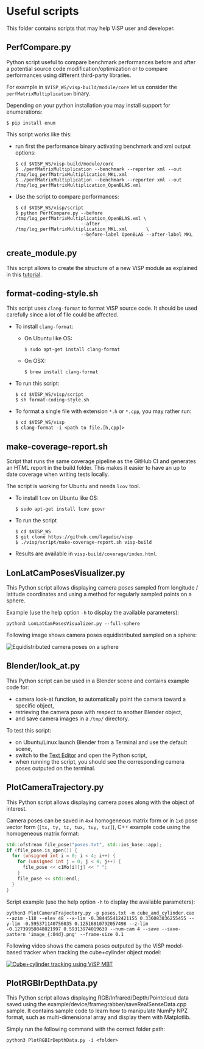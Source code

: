 # Useful scripts

This folder contains scripts that may help ViSP user and developer.

## PerfCompare.py

Python script useful to compare benchmark performances before and after a potential source code modification/optimization or to compare performances using different third-party libraries.

For example in `$VISP_WS/visp-build/module/core` let us consider the `perfMatrixMultiplication` binary.

Depending on your python installation you may install support for enumerations:

```console
$ pip install enum
```

This script works like this:

- run first the performance binary activating benchmark and xml output options:

    ```console
    $ cd $VISP_WS/visp-build/module/core
    $ ./perfMatrixMultiplication --benchmark --reporter xml --out /tmp/log_perfMatrixMultiplication_MKL.xml
    $ ./perfMatrixMultiplication --benchmark --reporter xml --out /tmp/log_perfMatrixMultiplication_OpenBLAS.xml
    ```

- Use the script to compare performances:

    ```console
    $ cd $VISP_WS/visp/script
    $ python PerfCompare.py --before /tmp/log_perfMatrixMultiplication_OpenBLAS.xml \
                            --after /tmp/log_perfMatrixMultiplication_MKL.xml       \
                            --before-label OpenBLAS --after-label MKL
    ```

## create_module.py

This script allows to create the structure of a new ViSP module as explained in this [tutorial](https://visp-doc.inria.fr/doxygen/visp-daily/tutorial-contrib-module.html).

## format-coding-style.sh

This script uses `clang-format` to format ViSP source code. It should be used carefully since a lot of file could be affected.

- To install `clang-format`:

    - On Ubuntu like OS:

        ```console
        $ sudo apt-get install clang-format
        ```
    - On OSX:

        ```console
        $ brew install clang-format
        ```

- To run this script:

    ```console
    $ cd $VISP_WS/visp/script
    $ sh format-coding-style.sh
    ```

- To format a single file with extension `*.h` or `*.cpp`, you may rather run:

    ```console
    $ cd $VISP_WS/visp
    $ clang-format -i <path to file.[h,cpp]>
    ```

## make-coverage-report.sh

Script that runs the same coverage pipeline as the GitHub CI and generates an HTML report in the build folder. This makes it easier to have an up to date coverage when writing tests locally.

The script is working for Ubuntu and needs `lcov` tool.

- To install `lcov` on Ubuntu like OS:

  ```console
  $ sudo apt-get install lcov gcovr
  ```

- To run the script

  ```console
  $ cd $VISP_WS
  $ git clone https://github.com/lagadic/visp
  $ ./visp/script/make-coverage-report.sh visp-build
  ```

- Results are available in `visp-build/coverage/index.html`.

## LonLatCamPosesVisualizer.py

This Python script allows displaying camera poses sampled from longitude / latitude coordinates and using a method for regularly sampled points on a sphere.

Example (use the help option `-h` to display the available parameters):

```console
python3 LonLatCamPosesVisualizer.py --full-sphere
```

Following image shows camera poses equidistributed sampled on a sphere:

![Equidistributed camera poses on a sphere](../doc/image/cpp/vpMath_regular_points_on_sphere.png)

## Blender/look_at.py

This Python script can be used in a Blender scene and contains example code for:

- camera look-at function, to automatically point the camera toward a specific object,
- retrieving the camera pose with respect to another Blender object,
- and save camera images in a `/tmp/` directory.

To test this script:

- on Ubuntu/Linux launch Blender from a Terminal and use the default scene,
- switch to the [Text Editor](https://docs.blender.org/manual/en/dev/editors/text_editor.html) and open the Python script,
- when running the script, you should see the corresponding camera poses outputed on the terminal.

## PlotCameraTrajectory.py

This Python script allows displaying camera poses along with the object of interest.

Camera poses can be saved in `4x4` homogeneous matrix form or in `1x6` pose vector form (`[tx, ty, tz, tux, tuy, tuz]`), C++ example code using the homogeneous matrix format:

```cpp
std::ofstream file_pose("poses.txt", std::ios_base::app);
if (file_pose.is_open()) {
  for (unsigned int i = 0; i < 4; i++) {
    for (unsigned int j = 0; j < 4; j++) {
      file_pose << c1Mo[i][j] << " ";
    }
    file_pose << std::endl;
  }
}
```

Script example (use the help option `-h` to display the available parameters):

```console
python3 PlotCameraTrajectory.py -p poses.txt -m cube_and_cylinder.cao --azim -118 --elev 48 --x-lim -0.384455412421155 0.336083836255455 --y-lim -0.595371140756035 0.12516810792057498 --z-lim -0.12739950848021997 0.59313974019639 --num-cam 4 --save --save-pattern 'image_{:04d}.png' --frame-size 0.1
```

Following video shows the camera poses outputed by the ViSP model-based tracker when tracking the cube+cylinder object model:

[![Cube+cylinder tracking using ViSP MBT](https://user-images.githubusercontent.com/8035162/180662930-605b2c42-bbb5-4bd6-9fe6-b2a1af3a04e7.png)](https://user-images.githubusercontent.com/8035162/180662750-02fccaff-74bd-411c-8258-06910edc6fde.mp4 "Cube+cylinder tracking using ViSP MBT")

## PlotRGBIrDepthData.py

This Python script allows displaying RGB/Infrared/Depth/Pointcloud data saved using the example/device/framegrabber/saveRealSenseData.cpp sample.
It contains sample code to learn how to manipulate NumPy NPZ format, such as multi-dimensional array and display them with Matplotlib.

Simply run the following command with the correct folder path:


```console
python3 PlotRGBIrDepthData.py -i <folder>
```
